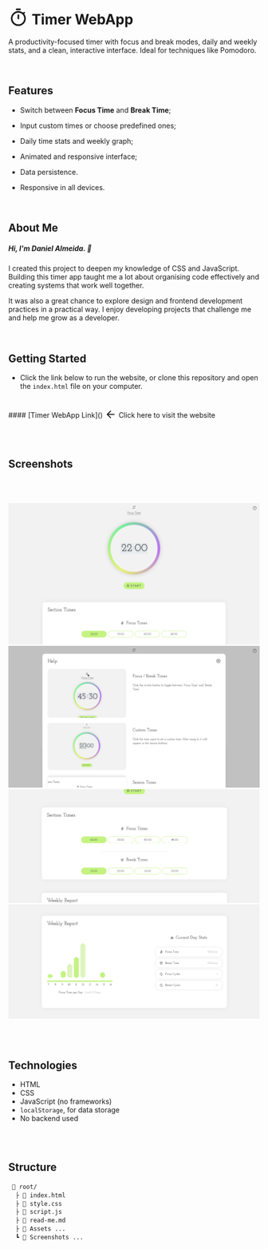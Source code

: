 # <svg xmlns="http://www.w3.org/2000/svg" height="40px" viewBox="0 -960 960 960" width="40px" style="transform: translateY(16%)" fill="#1f1f1f"><path d="M400-840q-17 0-28.5-11.5T360-880q0-17 11.5-28.5T400-920h160q17 0 28.5 11.5T600-880q0 17-11.5 28.5T560-840H400Zm80 440q17 0 28.5-11.5T520-440v-160q0-17-11.5-28.5T480-640q-17 0-28.5 11.5T440-600v160q0 17 11.5 28.5T480-400Zm0 320q-74 0-139.5-28.5T226-186q-49-49-77.5-114.5T120-440q0-74 28.5-139.5T226-694q49-49 114.5-77.5T480-800q62 0 119 20t107 58l28-28q11-11 28-11t28 11q11 11 11 28t-11 28l-28 28q38 50 58 107t20 119q0 74-28.5 139.5T734-186q-49 49-114.5 77.5T480-80Zm0-80q116 0 198-82t82-198q0-116-82-198t-198-82q-116 0-198 82t-82 198q0 116 82 198t198 82Zm0-280Z"/></svg> Timer WebApp

A productivity-focused timer with focus and break modes, daily and weekly stats, and a clean, interactive interface. Ideal for techniques like Pomodoro.

<br>

## Features

* Switch between **Focus Time** and **Break Time**;
- Input custom times or choose predefined ones;
* Daily time stats and weekly graph;
- Animated and responsive interface;
* Data persistence.
- Responsive in all devices.

<br>

## About Me

##### Hi, I'm Daniel Almeida. 👋

I created this project to deepen my knowledge of CSS and JavaScript. Building this timer app taught me a lot about organising code effectively and creating systems that work well together.

It was also a great chance to explore design and frontend development practices in a practical way. I enjoy developing projects that challenge me and help me grow as a developer.

<br>

## Getting Started

* Click the link below to run the website, or clone this repository and open the `index.html` file on your computer.
<br>
#### [Timer WebApp Link]() <svg xmlns="http://www.w3.org/2000/svg" height="24px" viewBox="0 -960 960 960" width="24px" fill="#1f1f1f" style="transform: translateY(22%)"><path d="m313-440 196 196q12 12 11.5 28T508-188q-12 11-28 11.5T452-188L188-452q-6-6-8.5-13t-2.5-15q0-8 2.5-15t8.5-13l264-264q11-11 27.5-11t28.5 11q12 12 12 28.5T508-715L313-520h447q17 0 28.5 11.5T800-480q0 17-11.5 28.5T760-440H313Z"/></svg> Click here to visit the website

<br><br>

## Screenshots

<br><br>

![ScreenShot1](Screenshots/ScreenShot1.png)
<br>
![ScreenShot2](Screenshots/ScreenShot2.png)
<br>
![ScreenShot3](Screenshots/ScreenShot3.png)
<br>
![ScreenShot4](Screenshots/ScreenShot4.png)

<br><br>


## Technologies

* HTML
* CSS 
* JavaScript (no frameworks)
* `localStorage`, for data storage
* No backend used

<br><br>

## Structure
```bash
 📂 root/
  ├️ 📄 index.html
  ├️ 📄 style.css
  ├️ 📄 script.js
  ├️ 📄 read-me.md
  ├️ 📁 Assets ...
  ┗️ 📁 Screenshots ...
```